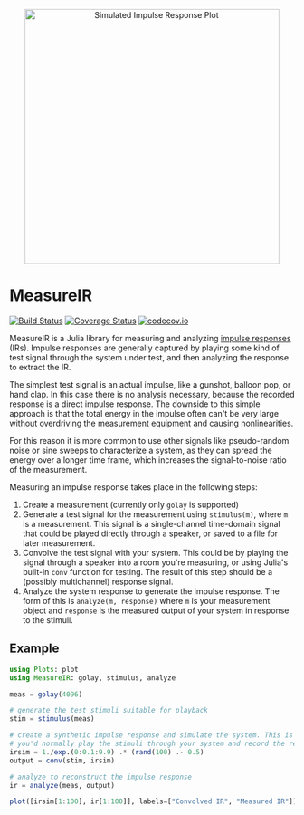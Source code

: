 <p align="center">
  <img width="450" src="https://ssfrr.github.io/MeasureIR.jl/readme_ir.png" alt="Simulated Impulse Response Plot">
</p>

# MeasureIR

[![Build Status](https://travis-ci.org/ssfrr/MeasureIR.jl.svg?branch=master)](https://travis-ci.org/ssfrr/MeasureIR.jl) [![Coverage Status](https://coveralls.io/repos/ssfrr/MeasureIR.jl/badge.svg?branch=master&service=github)](https://coveralls.io/github/ssfrr/MeasureIR.jl?branch=master) [![codecov.io](http://codecov.io/github/ssfrr/MeasureIR.jl/coverage.svg?branch=master)](http://codecov.io/github/ssfrr/MeasureIR.jl?branch=master)

MeasureIR is a Julia library for measuring and analyzing [impulse responses](https://en.wikipedia.org/wiki/Impulse_response) (IRs). Impulse responses are generally captured by playing some kind of test signal through the system under test, and then analyzing the response to extract the IR.

The simplest test signal is an actual impulse, like a gunshot, balloon pop, or hand clap. In this case there is no analysis necessary, because the recorded response is a direct impulse response. The downside to this simple approach is that the total energy in the impulse often can't be very large without overdriving the measurement equipment and causing nonlinearities.

For this reason it is more common to use other signals like pseudo-random noise or sine sweeps to characterize a system, as they can spread the energy over a longer time frame, which increases the signal-to-noise ratio of the measurement.

Measuring an impulse response takes place in the following steps:

1. Create a measurement (currently only `golay` is supported)
2. Generate a test signal for the measurement using `stimulus(m)`, where `m` is a measurement. This signal is a single-channel time-domain signal that could be played directly through a speaker, or saved to a file for later measurement.
3. Convolve the test signal with your system. This could be by playing the signal through a speaker into a room you're measuring, or using Julia's built-in `conv` function for testing. The result of this step should be a (possibly multichannel) response signal.
4. Analyze the system response to generate the impulse response. The form of this is `analyze(m, response)` where `m` is your measurement object and `response` is the measured output of your system in response to the stimuli.


## Example

```julia
using Plots: plot
using MeasureIR: golay, stimulus, analyze

meas = golay(4096)

# generate the test stimuli suitable for playback
stim = stimulus(meas)

# create a synthetic impulse response and simulate the system. This is where
# you'd normally play the stimuli through your system and record the response
irsim = 1./exp.(0:0.1:9.9) .* (rand(100) .- 0.5)
output = conv(stim, irsim)

# analyze to reconstruct the impulse response
ir = analyze(meas, output)

plot([irsim[1:100], ir[1:100]], labels=["Convolved IR", "Measured IR"])
```
